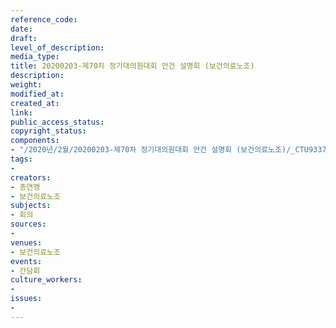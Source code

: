 ```yaml
---
reference_code: 
date: 
draft: 
level_of_description: 
media_type: 
title: 20200203-제70차 정기대의원대회 안건 설명회 (보건의료노조)
description: 
weight: 
modified_at: 
created_at: 
link: 
public_access_status: 
copyright_status: 
components:
- "/2020년/2월/20200203-제70차 정기대의원대회 안건 설명회 (보건의료노조)/_CTU9337.jpg"
tags:
- 
creators:
- 총연맹
- 보건의료노조
subjects:
- 회의
sources:
- 
venues:
- 보건의료노조
events:
- 간담회
culture_workers:
- 
issues:
- 
---
```

